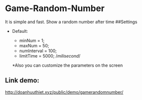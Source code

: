 # Game-Random-Number
It is simple and fast. Show a random number after time
##Settings
- Default:
  + minNum = 1;
  + maxNum = 50;
  + numInterval = 100;
  + limitTime = 5000; /*milisecond*/
  
  *Also you can customize the parameters on the screen
## Link demo: 
 <a href="http://doanhuuthiet.xyz/public/demo/gamerandomnumber/" target="_blank">http://doanhuuthiet.xyz/public/demo/gamerandomnumber/</a>
